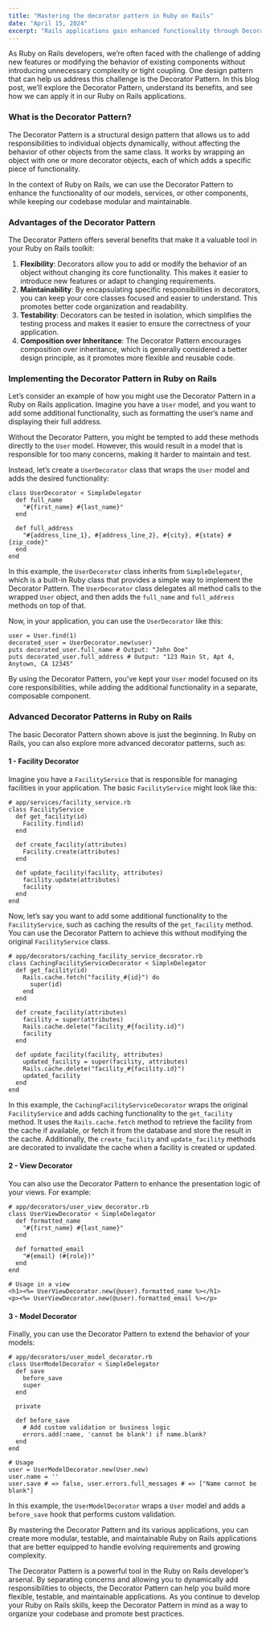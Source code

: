 ```yaml
---
title: "Mastering the decorator pattern in Ruby on Rails"
date: "April 15, 2024"
excerpt: "Rails applications gain enhanced functionality through Decorator Pattern implementation using SimpleDelegator, enabling dynamic behavior addition without tight coupling or complex inheritance hierarchies. Modular presentation logic promotes composition over inheritance while maintaining testable, maintainable codebases."
---
```


As Ruby on Rails developers, we’re often faced with the challenge of adding new features or modifying the behavior of existing components without introducing unnecessary complexity or tight coupling. One design pattern that can help us address this challenge is the Decorator Pattern. In this blog post, we’ll explore the Decorator Pattern, understand its benefits, and see how we can apply it in our Ruby on Rails applications.

### What is the Decorator Pattern?

The Decorator Pattern is a structural design pattern that allows us to add responsibilities to individual objects dynamically, without affecting the behavior of other objects from the same class. It works by wrapping an object with one or more decorator objects, each of which adds a specific piece of functionality.

In the context of Ruby on Rails, we can use the Decorator Pattern to enhance the functionality of our models, services, or other components, while keeping our codebase modular and maintainable.

### Advantages of the Decorator Pattern

The Decorator Pattern offers several benefits that make it a valuable tool in your Ruby on Rails toolkit:

1.  **Flexibility**: Decorators allow you to add or modify the behavior of an object without changing its core functionality. This makes it easier to introduce new features or adapt to changing requirements.
2.  **Maintainability**: By encapsulating specific responsibilities in decorators, you can keep your core classes focused and easier to understand. This promotes better code organization and readability.
3.  **Testability**: Decorators can be tested in isolation, which simplifies the testing process and makes it easier to ensure the correctness of your application.
4.  **Composition over Inheritance**: The Decorator Pattern encourages composition over inheritance, which is generally considered a better design principle, as it promotes more flexible and reusable code.

### Implementing the Decorator Pattern in Ruby on Rails

Let’s consider an example of how you might use the Decorator Pattern in a Ruby on Rails application. Imagine you have a `User` model, and you want to add some additional functionality, such as formatting the user’s name and displaying their full address.

Without the Decorator Pattern, you might be tempted to add these methods directly to the `User` model. However, this would result in a model that is responsible for too many concerns, making it harder to maintain and test.

Instead, let’s create a `UserDecorator` class that wraps the `User` model and adds the desired functionality:

    class UserDecorator < SimpleDelegator
      def full_name
        "#{first_name} #{last_name}"
      end

      def full_address
        "#{address_line_1}, #{address_line_2}, #{city}, #{state} #{zip_code}"
      end
    end

In this example, the `UserDecorator` class inherits from `SimpleDelegator`, which is a built-in Ruby class that provides a simple way to implement the Decorator Pattern. The `UserDecorator` class delegates all method calls to the wrapped `User` object, and then adds the `full_name` and `full_address` methods on top of that.

Now, in your application, you can use the `UserDecorator` like this:

    user = User.find(1)
    decorated_user = UserDecorator.new(user)
    puts decorated_user.full_name # Output: "John Doe"
    puts decorated_user.full_address # Output: "123 Main St, Apt 4, Anytown, CA 12345"

By using the Decorator Pattern, you’ve kept your `User` model focused on its core responsibilities, while adding the additional functionality in a separate, composable component.

### Advanced Decorator Patterns in Ruby on Rails

The basic Decorator Pattern shown above is just the beginning. In Ruby on Rails, you can also explore more advanced decorator patterns, such as:

#### 1 - Facility Decorator

Imagine you have a `FacilityService` that is responsible for managing facilities in your application. The basic `FacilityService` might look like this:

    # app/services/facility_service.rb
    class FacilityService
      def get_facility(id)
        Facility.find(id)
      end

      def create_facility(attributes)
        Facility.create(attributes)
      end

      def update_facility(facility, attributes)
        facility.update(attributes)
        facility
      end
    end

Now, let’s say you want to add some additional functionality to the `FacilityService`, such as caching the results of the `get_facility` method. You can use the Decorator Pattern to achieve this without modifying the original `FacilityService` class.

    # app/decorators/caching_facility_service_decorator.rb
    class CachingFacilityServiceDecorator < SimpleDelegator
      def get_facility(id)
        Rails.cache.fetch("facility_#{id}") do
          super(id)
        end
      end

      def create_facility(attributes)
        facility = super(attributes)
        Rails.cache.delete("facility_#{facility.id}")
        facility
      end

      def update_facility(facility, attributes)
        updated_facility = super(facility, attributes)
        Rails.cache.delete("facility_#{facility.id}")
        updated_facility
      end
    end

In this example, the `CachingFacilityServiceDecorator` wraps the original `FacilityService` and adds caching functionality to the `get_facility` method. It uses the `Rails.cache.fetch` method to retrieve the facility from the cache if available, or fetch it from the database and store the result in the cache. Additionally, the `create_facility` and `update_facility` methods are decorated to invalidate the cache when a facility is created or updated.

#### 2 - View Decorator

You can also use the Decorator Pattern to enhance the presentation logic of your views. For example:

    # app/decorators/user_view_decorator.rb
    class UserViewDecorator < SimpleDelegator
      def formatted_name
        "#{first_name} #{last_name}"
      end

      def formatted_email
        "#{email} (#{role})"
      end
    end

    # Usage in a view
    <h1><%= UserViewDecorator.new(@user).formatted_name %></h1>
    <p><%= UserViewDecorator.new(@user).formatted_email %></p>

#### 3 - Model Decorator

Finally, you can use the Decorator Pattern to extend the behavior of your models:

    # app/decorators/user_model_decorator.rb
    class UserModelDecorator < SimpleDelegator
      def save
        before_save
        super
      end

      private

      def before_save
        # Add custom validation or business logic
        errors.add(:name, 'cannot be blank') if name.blank?
      end
    end

    # Usage
    user = UserModelDecorator.new(User.new)
    user.name = ''
    user.save # => false, user.errors.full_messages # => ["Name cannot be blank"]

In this example, the `UserModelDecorator` wraps a `User` model and adds a `before_save` hook that performs custom validation.

By mastering the Decorator Pattern and its various applications, you can create more modular, testable, and maintainable Ruby on Rails applications that are better equipped to handle evolving requirements and growing complexity.

The Decorator Pattern is a powerful tool in the Ruby on Rails developer’s arsenal. By separating concerns and allowing you to dynamically add responsibilities to objects, the Decorator Pattern can help you build more flexible, testable, and maintainable applications. As you continue to develop your Ruby on Rails skills, keep the Decorator Pattern in mind as a way to organize your codebase and promote best practices.
